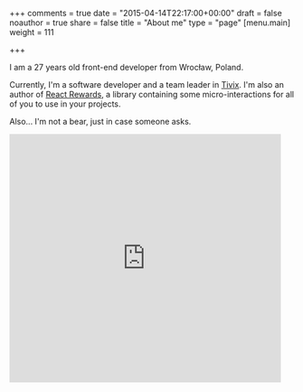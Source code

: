 +++
comments = true
date = "2015-04-14T22:17:00+00:00"
draft = false
noauthor = true
share = false
title = "About me"
type = "page"
[menu.main]
weight = 111

+++

I am a 27 years old front-end developer from Wrocław, Poland.

Currently, I'm a software developer and a team leader in <a href='https://www.tivix.com' target='_blank'>Tivix</a>.
I'm also an author of <a href='https://github.com/thedevelobear/react-rewards' target='_blank'>React Rewards</a>, a library containing some micro-interactions for all of you to use in your projects.

Also... I'm not a bear, just in case someone asks.

<iframe src="https://giphy.com/embed/12NUbkX6p4xOO4" width="480" height="440" frameBorder="0" class="giphy-embed" allowFullScreen></iframe><p><a href="https://giphy.com/gifs/shia-labeouf-12NUbkX6p4xOO4"></a></p>
